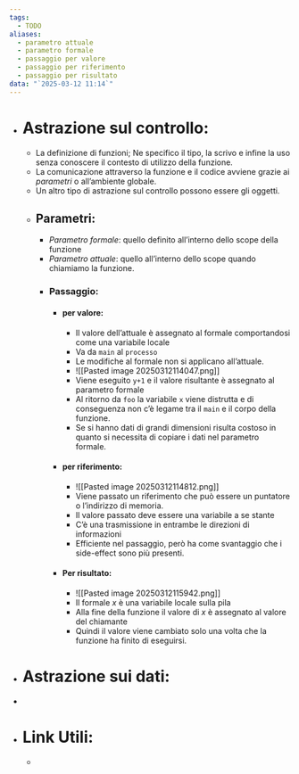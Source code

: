 ```yaml
---
tags:
  - TODO
aliases:
  - parametro attuale
  - parametro formale
  - passaggio per valore
  - passaggio per riferimento
  - passaggio per risultato
data: "`2025-03-12 11:14`"
---
```

- # Astrazione sul controllo:
	- La definizione di funzioni; Ne specifico il tipo, la scrivo e infine la uso senza conoscere il contesto di utilizzo della funzione.
	- La comunicazione attraverso la funzione e il codice avviene grazie ai _parametri_ o all’ambiente globale.
	- Un altro tipo di astrazione sul controllo possono essere gli oggetti.
	- ## Parametri:
		- _Parametro formale_: quello definito all’interno dello scope della funzione
		- _Parametro attuale_: quello all’interno dello scope quando chiamiamo la funzione.
		- ### Passaggio:
			- #### per valore:
				- Il valore dell’attuale è assegnato al formale comportandosi come una variabile locale 
				- Va da `main` al `processo`
				- Le modifiche al formale non si applicano all’attuale.
				- ![[Pasted image 20250312114047.png]]
				- Viene eseguito `y+1` e il valore risultante è assegnato al parametro formale
				- Al ritorno da `foo` la variabile `x` viene distrutta e di conseguenza non c’è legame tra il `main` e il corpo della funzione.
				- Se si hanno dati di grandi dimensioni risulta costoso in quanto si necessita di copiare i dati nel parametro formale. 
			- #### per riferimento:
				- ![[Pasted image 20250312114812.png]]
				- Viene passato un riferimento che può essere un puntatore o l’indirizzo di memoria.
				- Il valore passato deve essere una variabile a se stante 
				- C’è una trasmissione in entrambe le direzioni di informazioni
				- Efficiente nel passaggio, però ha come svantaggio che i side-effect sono più presenti.
			- #### Per risultato:
				- ![[Pasted image 20250312115942.png]]
				- Il formale $x$ è una variabile locale sulla pila 
				- Alla fine della funzione il valore di $x$ è assegnato al valore del chiamante
				- Quindi il valore viene cambiato solo una volta che la funzione ha finito di eseguirsi.
- # Astrazione sui dati:
- 
- # Link Utili:
	- 